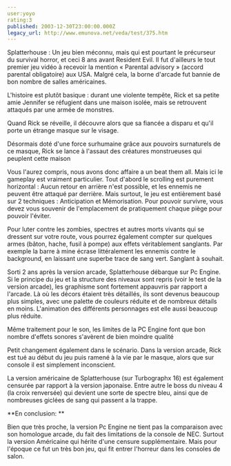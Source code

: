 ```yaml
---
user:yoyo
rating:3
published: 2003-12-30T23:00:00.000Z
legacy_url: http://www.emunova.net/veda/test/375.htm
---
```

Splatterhouse : Un jeu bien méconnu, mais qui est pourtant le précurseur du survival horror, et ceci 8 ans avant Resident Evil. Il fut d'ailleurs le tout premier jeu vidéo à recevoir la mention « Parental advisory » (accord parental obligatoire) aux USA. Malgré cela, la borne d'arcade fut bannie de bon nombre de salles américaines.   

  

  

L'histoire est plutôt basique : durant une violente tempête, Rick et sa petite amie Jennifer se réfugient dans une maison isolée, mais se retrouvent attaqués par une armée de monstres.   

Quand Rick se réveille, il découvre alors que sa fiancée a disparu et qu'il porte un étrange masque sur le visage.   

Désormais doté d'une force surhumaine grâce aux pouvoirs surnaturels de ce masque, Rick se lance à l'assaut des créatures monstrueuses qui peuplent cette maison  

  

Vous l'aurez compris, nous avons donc affaire a un beat them all. Mais ici le gameplay est vraiment particulier. Tout d'abord le scrolling est purement horizontal : Aucun retour en arrière n'est possible, et les ennemis ne peuvent être attaqué par derrière. Mais surtout, le jeu est entièrement basé sur 2 techniques : Anticipation et Mémorisation. Pour pouvoir survivre, vous devez vous souvenir de l'emplacement de pratiquement chaque piège pour pouvoir l'éviter.   

Pour luter contre les zombies, spectres et autres morts vivants qui se dressent sur votre route, vous pourrez également compter sur quelques armes (bâton, hache, fusil à pompe) aux effets véritablement sanglants. Par exemple la barre à mine écrase littéralement les ennemis contre le background, en laissant une superbe trace de sang vert. Sanglant à souhait.   

  

Sorti 2 ans après la version arcade, Splatterhouse débarque sur Pc Engine. Si le principe du jeu et la structure des niveaux sont repris (voir le test de la version arcade), les graphisme sont fortement appauvris par rapport a l'arcade. Là où les décors étaient très détaillés, ils sont devenus beaucoup plus simples, avec une palette de couleurs réduite et de nombreux détails en moins. L'animation des différents personnages est elle aussi beaucoup plus réduite.   

Même traitement pour le son, les limites de la PC Engine font que bon nombre d'effets sonores s'avèrent de bien moindre qualité  

  

Petit changement également dans le scénario. Dans la version arcade, Rick est tué au début du jeu puis ramené à la vie par le masque, alors que sur console il est simplement inconscient.   

  

La version américaine de Splatterhouse (sur Turbographx 16) est également censurée par rapport à la version japonaise. Entre autre le boss du niveau 4 (la croix renversée) qui devient une sorte de spectre bleu, ainsi que de nombreuses giclées de sang qui passent a la trappe.   

  

**En conclusion: **  

  

Bien que très proche, la version Pc Engine ne tient pas la comparaison avec son homologue arcade, du fait des limitations de la console de NEC. Surtout la version Américaine qui hérite d'une censure supplémentaire. Mais pour l'époque ce fut un très bon jeu, qui fit entrer l'horreur dans les consoles de salon.